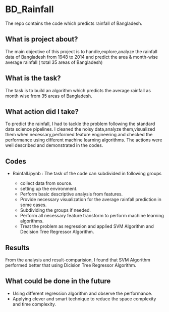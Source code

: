 # BD_Rainfall

  The repo contains the code which predicts rainfall of Bangladesh.

## What is project about?

  The main objective of this project is to handle,explore,analyze the rainfall data of Bangladesh from 1948 to 2014 and predict the area & month-wise average rainfall (       total 35 areas of Bangladesh)

## What is the task?
  The task is to build an algorithm which predicts the average rainfall as month wise from 35 areas of Bangladesh.

## What action did I take?

  To predict the rainfall, I had to tackle the problem following the standard data science pipelines. I cleaned the noisy data,analyze them,visualized them when necessary,performed   feature engineering and checked the performance using different machine learning algorithms. The actions were well described and demonstrated in the codes.

## Codes

* Rainfall.ipynb : The task of the code can subdivided in following groups

    - collect data from source.
    - setting up the environment.
    - Perform basic descriptive analysis from features.
    - Provide necessary visualization for the average rainfall prediction in some cases.
    - Subdividing the groups if needed.
    - Perform all necessary feature transform to perform machine learning algorithms.
    - Treat the problem as regression and applied SVM Algorithm and Decision Tree Regressor Algorithm.
    
  
 ## Results 
 
  From the analysis and result-comparision, I found that SVM Algorithm performed better that using Dicision Tree Regressor Algorithm.
 
## What could be done in the future

  - Using different regression algorithm and observe the performance.
  - Applying clever and smart technique to reduce the space complexity and time complexity.
  
